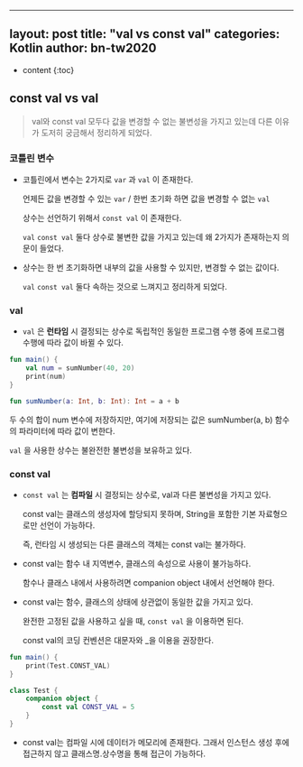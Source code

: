 
---
layout: post
title:  "val vs const val"
categories: Kotlin
author: bn-tw2020
---
* content
{:toc}

## const val vs val

> val와 const val 모두다 값을 변경할 수 없는 불변성을 가지고 있는데 다른 이유가 도저히 궁금해서 정리하게 되었다.





### 코틀린 변수

- 코틀린에서 변수는 2가지로 `var` 과 `val` 이 존재한다.

  언제든 값을 변경할 수 있는 `var` / 한번 초기화 하면 값을 변경할 수 없는 `val`

  상수는 선언하기 위해서 `const val` 이 존재한다.

  `val` `const val` 둘다 상수로 불변한 값을 가지고 있는데 왜 2가지가 존재하는지 의문이 들었다.

- 상수는 한 번 초기화하면 내부의 값을 사용할 수 있지만, 변경할 수 없는 값이다.

  `val` `const val` 둘다 속하는 것으로 느껴지고 정리하게 되었다.

### val

- `val` 은 **런타임** 시 결정되는 상수로 독립적인 동일한 프로그램 수행 중에 프로그램 수행에 따라 값이 바뀔 수 있다.
```kotlin
fun main() {
    val num = sumNumber(40, 20)
    print(num)
}

fun sumNumber(a: Int, b: Int): Int = a + b
```

  두 수의 합이 num 변수에 저장하지만, 여기에 저장되는 값은 sumNumber(a, b) 함수의 파라미터에 따라 값이 변한다.
    
  `val` 을 사용한 상수는 불완전한 불변성을 보유하고 있다.

### const val

- `const val` 는 **컴파일** 시 결정되는 상수로, val과 다른 불변성을 가지고 있다.

  const val는 클래스의 생성자에 할당되지 못하며, String을 포함한 기본 자료형으로만 선언이 가능하다.

  즉, 런타임 시 생성되는 다른 클래스의 객체는 const val는 불가하다.

- const val는 함수 내 지역변수, 클래스의 속성으로 사용이 불가능하다.

  함수나 클래스 내에서 사용하려면 companion object 내에서 선언해야 한다.

- const val는 함수, 클래스의 상태에 상관없이 동일한 값을 가지고 있다.

  완전한 고정된 값을 사용하고 싶을 때, `const val` 을 이용하면 된다.

  const val의 코딩 컨벤션은 대문자와 _을 이용을 권장한다.
  
```kotlin
fun main() {
	print(Test.CONST_VAL)
}

class Test {
	companion object {
		const val CONST_VAL = 5
	}
}
```

- const val는 컴파일 시에 데이터가 메모리에 존재한다. 그래서 인스턴스 생성 후에 접근하지 않고 클래스명.상수명을 통해 접근이 가능하다.
